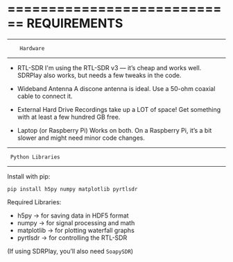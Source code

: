 ============================
        REQUIREMENTS
============================

----------------------------
        Hardware
----------------------------

- RTL-SDR 
  I'm using the RTL-SDR v3 — it’s cheap and works well.
  SDRPlay also works, but needs a few tweaks in the code.

- Wideband Antenna 
  A discone antenna is ideal. Use a 50-ohm coaxial cable to connect it.

- External Hard Drive 
  Recordings take up a LOT of space!
  Get something with at least a few hundred GB free.

- Laptop (or Raspberry Pi)
  Works on both. On a Raspberry Pi, it’s a bit slower and might need minor code changes.

----------------------------
     Python Libraries
----------------------------

Install with pip:

    pip install h5py numpy matplotlib pyrtlsdr

Required Libraries:

- h5py        → for saving data in HDF5 format
- numpy       → for signal processing and math
- matplotlib  → for plotting waterfall graphs
- pyrtlsdr    → for controlling the RTL-SDR

(If using SDRPlay, you’ll also need `SoapySDR`)
